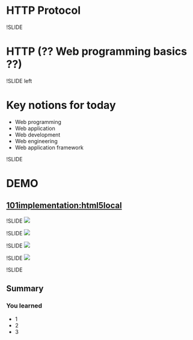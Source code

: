 # HTTP Protocol

!SLIDE 
# HTTP (?? Web programming basics ??)

!SLIDE left
# Key notions for today

* Web programming
* Web application
* Web development
* Web engineering
* Web application framework

!SLIDE
# DEMO
## [101implementation:html5local](http://101companies.org/index.php/101implementation:html5local)

!SLIDE
![](images/webProg/telnet.png)

!SLIDE
![](images/webProg/webProgramming.005.png)

!SLIDE
![](images/webProg/webProgramming.006.png)

!SLIDE
![](images/webProg/webProgramming.007.png)


!SLIDE
## Summary
### You learned
* 1
* 2
* 3
